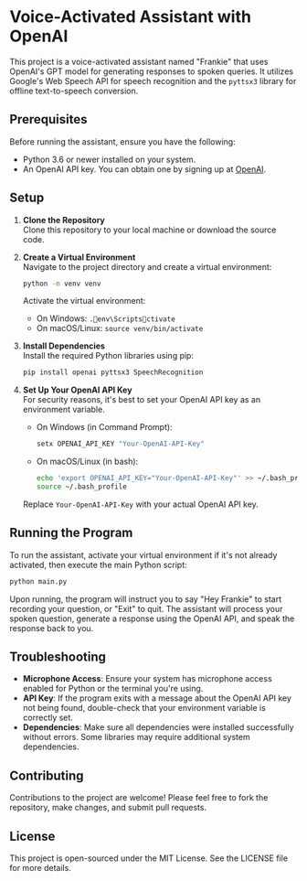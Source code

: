 
# Voice-Activated Assistant with OpenAI

This project is a voice-activated assistant named "Frankie" that uses OpenAI's GPT model for generating responses to spoken queries. It utilizes Google's Web Speech API for speech recognition and the `pyttsx3` library for offline text-to-speech conversion.

## Prerequisites

Before running the assistant, ensure you have the following:

- Python 3.6 or newer installed on your system.
- An OpenAI API key. You can obtain one by signing up at [OpenAI](https://openai.com/).

## Setup

1. **Clone the Repository**  
   Clone this repository to your local machine or download the source code.

2. **Create a Virtual Environment**  
   Navigate to the project directory and create a virtual environment:
   ```bash
   python -m venv venv
   ```
   Activate the virtual environment:
   - On Windows: `.env\Scriptsctivate`
   - On macOS/Linux: `source venv/bin/activate`

3. **Install Dependencies**  
   Install the required Python libraries using pip:
   ```bash
   pip install openai pyttsx3 SpeechRecognition
   ```

4. **Set Up Your OpenAI API Key**  
   For security reasons, it's best to set your OpenAI API key as an environment variable.  
   - On Windows (in Command Prompt):
     ```cmd
     setx OPENAI_API_KEY "Your-OpenAI-API-Key"
     ```
   - On macOS/Linux (in bash):
     ```bash
     echo 'export OPENAI_API_KEY="Your-OpenAI-API-Key"' >> ~/.bash_profile
     source ~/.bash_profile
     ```
   Replace `Your-OpenAI-API-Key` with your actual OpenAI API key.

## Running the Program

To run the assistant, activate your virtual environment if it's not already activated, then execute the main Python script:

```bash
python main.py
```

Upon running, the program will instruct you to say "Hey Frankie" to start recording your question, or "Exit" to quit. The assistant will process your spoken question, generate a response using the OpenAI API, and speak the response back to you.

## Troubleshooting

- **Microphone Access**: Ensure your system has microphone access enabled for Python or the terminal you're using.
- **API Key**: If the program exits with a message about the OpenAI API key not being found, double-check that your environment variable is correctly set.
- **Dependencies**: Make sure all dependencies were installed successfully without errors. Some libraries may require additional system dependencies.

## Contributing

Contributions to the project are welcome! Please feel free to fork the repository, make changes, and submit pull requests.

## License

This project is open-sourced under the MIT License. See the LICENSE file for more details.
